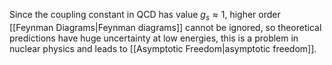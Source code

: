 Since the coupling constant in QCD has value $g_s \approx 1$, higher order [[Feynman Diagrams|Feynman diagrams]] cannot be ignored, so theoretical predictions have huge uncertainty at low energies, this is a problem in nuclear physics and leads to [[Asymptotic Freedom|asymptotic freedom]].